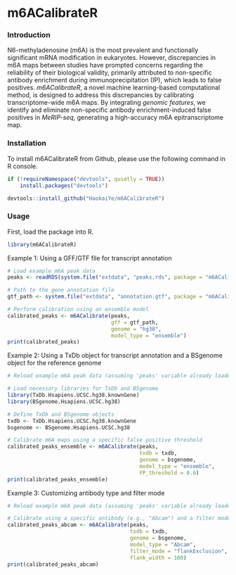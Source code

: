 # m6ACalibrateR

### Introduction
N6-methyladenosine (m6A) is the most prevalent and functionally significant mRNA modification in eukaryotes. However, discrepancies in m6A maps between studies have prompted concerns regarding the reliability of their biological validity, primarily attributed to non-specific antibody enrichment during immunoprecipitation (IP), which leads to false positives. *m6ACalibrateR*, a novel machine learning-based computational method, is designed to address this discrepancies by calibrating transcriptome-wide m6A maps. By integrating *genomic features*, we identify and eliminate non-specific antibody enrichment-induced false positives in *MeRIP-seq*, generating a high-accuracy m6A epitranscriptome map.

### Installation
To install m6ACalibrateR from Github, please use the following command in R console.
``` r
if (!requireNamespace("devtools", quietly = TRUE))
    install.packages("devtools")

devtools::install_github("HaokaiYe/m6ACalibrateR")
```

### Usage
First, load the package into R.
``` r
library(m6ACalibrateR)
```

Example 1: Using a GFF/GTF file for transcript annotation
``` r
# Load example m6A peak data
peaks <- readRDS(system.file("extdata", "peaks.rds", package = "m6ACalibrateR"))

# Path to the gene annotation file
gtf_path <- system.file("extdata", "annotation.gtf", package = "m6ACalibrateR")

# Perform calibration using an ensemble model
calibrated_peaks <- m6ACalibrate(peaks,
                                 gff = gtf_path,
                                 genome = "hg38",
                                 model_type = "ensemble")
print(calibrated_peaks)
```


Example 2: Using a TxDb object for transcript annotation and a BSgenome object for the reference genome
``` r
# Reload example m6A peak data (assuming 'peaks' variable already loaded)

# Load necessary libraries for TxDb and BSgenome
library(TxDb.Hsapiens.UCSC.hg38.knownGene)
library(BSgenome.Hsapiens.UCSC.hg38)

# Define TxDb and BSgenome objects
txdb <- TxDb.Hsapiens.UCSC.hg38.knownGene
bsgenome <- BSgenome.Hsapiens.UCSC.hg38

# Calibrate m6A maps using a specific false positive threshold
calibrated_peaks_ensemble <- m6ACalibrate(peaks,
                                          txdb = txdb,
                                          genome = bsgenome,
                                          model_type = "ensemble",
                                          FP_threshold = 0.6)
print(calibrated_peaks_ensemble)
```


Example 3: Customizing antibody type and filter mode
``` r
# Reload example m6A peak data (assuming 'peaks' variable already loaded)

# Calibrate using a specific antibody (e.g., "Abcam") and a filter mode to exclude flanking regions around false positives
calibrated_peaks_abcam <- m6ACalibrate(peaks,
                                       txdb = txdb,
                                       genome = bsgenome,
                                       model_type = "Abcam",
                                       filter_mode = "flankExclusion",
                                       flank_width = 100)
print(calibrated_peaks_abcam)
```

